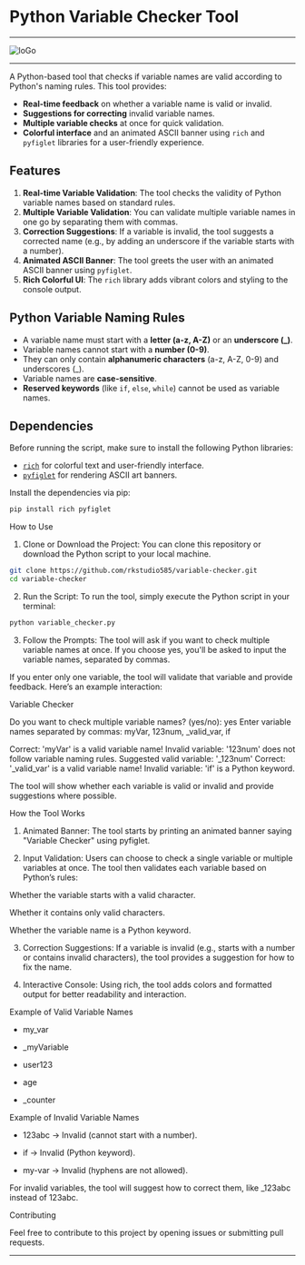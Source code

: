 # Python Variable Checker Tool

---

![loGo](logo/logo.webp)

---

A Python-based tool that checks if variable names are valid according to Python's naming rules. This tool provides:
- **Real-time feedback** on whether a variable name is valid or invalid.
- **Suggestions for correcting** invalid variable names.
- **Multiple variable checks** at once for quick validation.
- **Colorful interface** and an animated ASCII banner using `rich` and `pyfiglet` libraries for a user-friendly experience.

## Features

1. **Real-time Variable Validation**: The tool checks the validity of Python variable names based on standard rules.
2. **Multiple Variable Validation**: You can validate multiple variable names in one go by separating them with commas.
3. **Correction Suggestions**: If a variable is invalid, the tool suggests a corrected name (e.g., by adding an underscore if the variable starts with a number).
4. **Animated ASCII Banner**: The tool greets the user with an animated ASCII banner using `pyfiglet`.
5. **Rich Colorful UI**: The `rich` library adds vibrant colors and styling to the console output.

## Python Variable Naming Rules

- A variable name must start with a **letter (a-z, A-Z)** or an **underscore (_)**.
- Variable names cannot start with a **number (0-9)**.
- They can only contain **alphanumeric characters** (a-z, A-Z, 0-9) and underscores (_).
- Variable names are **case-sensitive**.
- **Reserved keywords** (like `if`, `else`, `while`) cannot be used as variable names.

## Dependencies

Before running the script, make sure to install the following Python libraries:
- [`rich`](https://github.com/Textualize/rich) for colorful text and user-friendly interface.
- [`pyfiglet`](https://github.com/pwaller/pyfiglet) for rendering ASCII art banners.

Install the dependencies via pip:

```bash
pip install rich pyfiglet
```
How to Use

1. Clone or Download the Project: You can clone this repository or download the Python script to your local machine.
```bash
git clone https://github.com/rkstudio585/variable-checker.git
cd variable-checker
```

2. Run the Script: To run the tool, simply execute the Python script in your terminal:
```bash
python variable_checker.py
```

3. Follow the Prompts: The tool will ask if you want to check multiple variable names at once. If you choose yes, you'll be asked to input the variable names, separated by commas.

If you enter only one variable, the tool will validate that variable and provide feedback. Here’s an example interaction:

Variable Checker

Do you want to check multiple variable names? (yes/no): yes
Enter variable names separated by commas:
myVar, 123num, _valid_var, if

Correct: 'myVar' is a valid variable name!
Invalid variable: '123num' does not follow variable naming rules.
Suggested valid variable: '_123num'
Correct: '_valid_var' is a valid variable name!
Invalid variable: 'if' is a Python keyword.

The tool will show whether each variable is valid or invalid and provide suggestions where possible.



How the Tool Works

1. Animated Banner: The tool starts by printing an animated banner saying "Variable Checker" using pyfiglet.


2. Input Validation: Users can choose to check a single variable or multiple variables at once. The tool then validates each variable based on Python’s rules:

Whether the variable starts with a valid character.

Whether it contains only valid characters.

Whether the variable name is a Python keyword.



3. Correction Suggestions: If a variable is invalid (e.g., starts with a number or contains invalid characters), the tool provides a suggestion for how to fix the name.


4. Interactive Console: Using rich, the tool adds colors and formatted output for better readability and interaction.



Example of Valid Variable Names

- my_var

- _myVariable

- user123

- age

- _counter

Example of Invalid Variable Names

- 123abc → Invalid (cannot start with a number).

- if → Invalid (Python keyword).

- my-var → Invalid (hyphens are not allowed).


For invalid variables, the tool will suggest how to correct them, like _123abc instead of 123abc.

Contributing

Feel free to contribute to this project by opening issues or submitting pull requests.


---

